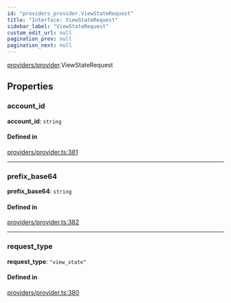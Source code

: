 ```yaml
---
id: "providers_provider.ViewStateRequest"
title: "Interface: ViewStateRequest"
sidebar_label: "ViewStateRequest"
custom_edit_url: null
pagination_prev: null
pagination_next: null
---
```


[providers/provider](../modules/providers_provider.md).ViewStateRequest

## Properties

### account\_id

 **account\_id**: `string`

#### Defined in

[providers/provider.ts:381](https://github.com/maxhr/near--near-api-js/blob/57fed346/packages/near-api-js/src/providers/provider.ts#L381)

___

### prefix\_base64

 **prefix\_base64**: `string`

#### Defined in

[providers/provider.ts:382](https://github.com/maxhr/near--near-api-js/blob/57fed346/packages/near-api-js/src/providers/provider.ts#L382)

___

### request\_type

 **request\_type**: ``"view_state"``

#### Defined in

[providers/provider.ts:380](https://github.com/maxhr/near--near-api-js/blob/57fed346/packages/near-api-js/src/providers/provider.ts#L380)
